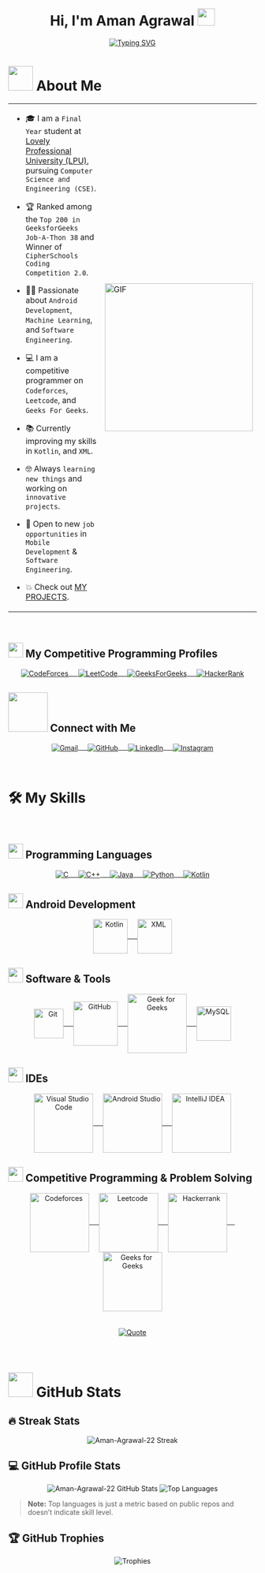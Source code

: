 <div align="center">

  <h1><strong>Hi, I'm Aman Agrawal <img src="https://media.giphy.com/media/hvRJCLFzcasrR4ia7z/giphy.gif" width="35"></strong></h1>

</div>

<div align = "center">
  <a href="https://github.com/Aman-Agrawal-22">
    <img src="https://readme-typing-svg.herokuapp.com?font=Time+New+Roman&color=%23C8BE25&size=25&center=true&vCenter=true&width=600&height=100&lines=Android+Developer;Software+Engineer;Competitive+Programmer;Top+200+GFG+Job-A-Thon+38;Always+learning+new+things" alt="Typing SVG" />
  </a>
</div>

<h1><strong><img src="https://github.com/7oSkaaa/7oSkaaa/blob/main/Images/about_me.gif?raw=true" alt="" width=50 /> About Me</strong></h1>

<table>
  <tr>
    <td>
      
- 🎓 I am a `Final Year` student at <a href="https://www.lpu.in/" target="_blank">Lovely Professional University (LPU)</a>, pursuing `Computer Science and Engineering (CSE)`.
- 🏆 Ranked among the `Top 200 in GeeksforGeeks Job-A-Thon 38` and Winner of `CipherSchools Coding Competition 2.0`.  
- 👨‍💻 Passionate about `Android Development`, `Machine Learning`, and `Software Engineering`.  
- 💻 I am a competitive programmer on `Codeforces`, `Leetcode`, and `Geeks For Geeks`.  
- 📚 Currently improving my skills in `Kotlin`, and `XML`.  
- 🤓 Always `learning new things` and working on `innovative projects`.  
- 🤔 Open to new `job opportunities` in `Mobile Development` & `Software Engineering`.  
- 💥 Check out [MY PROJECTS](https://github.com/Aman-Agrawal-22?tab=repositories).

   </td>
   <td>
      <img src="https://github.com/7oSkaaa/7oSkaaa/blob/main/Images/Right_Side.gif?raw=true" alt="GIF" width="300">
   </td>
  </tr>
</table>
<br>

<h2><strong><img src="https://github.com/7oSkaaa/7oSkaaa/blob/main/Images/competitive_programming_profile.png?raw=true" alt="" width="30" /> My Competitive Programming Profiles</strong></h2>

<div align="center">
  <a href="https://codeforces.com/profile/amanvdjs11a" target="_blank">
    <img align="center" src="https://img.icons8.com/external-tal-revivo-shadow-tal-revivo/50/000000/external-codeforces-programming-competitions-and-contests-programming-community-logo-shadow-tal-revivo.png" alt="CodeForces"/>
   &nbsp;&nbsp;&nbsp;
  </a>
  <a href="https://leetcode.com/u/amanvdjs11a/" target="_blank">
    <img align="center" src="https://img.icons8.com/external-tal-revivo-shadow-tal-revivo/50/000000/external-level-up-your-coding-skills-and-quickly-land-a-job-logo-shadow-tal-revivo.png" alt="LeetCode" />
     &nbsp;&nbsp;&nbsp;
  </a>
  <a href="https://www.geeksforgeeks.org/user/amanag22/" target="blank">
    <img align="center" src="https://upload.wikimedia.org/wikipedia/commons/4/43/GeeksforGeeks.svg" alt="GeeksForGeeks" />
     &nbsp;&nbsp;&nbsp;
  </a>
  <a href="https://www.hackerrank.com/profile/amanvdjs11a" target="blank">
    <img align="center" src="https://img.icons8.com/external-tal-revivo-shadow-tal-revivo/50/000000/external-hackerrank-is-a-technology-company-that-focuses-on-competitive-programming-logo-shadow-tal-revivo.png" alt="HackerRank"  />
  </a>
</div>

<h2><strong><img src="https://github.com/7oSkaaa/7oSkaaa/blob/main/Images/Connect-with-me.gif?raw=true" alt="" width="80" /> Connect with Me</strong></h2>
<div align="center">
  <a href="mailto:amanvdjs11a@gmail.com" target="blank">
    <img align="center" src="https://img.shields.io/badge/gmail-%23EA4335.svg?style=plastic&logo=gmail&logoColor=white" alt="Gmail" />
    &nbsp;&nbsp;&nbsp;
  </a>
  <a href="https://github.com/Aman-Agrawal-22" target="blank">
    <img align="center" src="https://img.shields.io/badge/github-%23181717.svg?style=plastic&logo=github&logoColor=white" alt="GitHub" />
    &nbsp;&nbsp;&nbsp;
  </a>
  <a href="https://www.linkedin.com/in/aman-agrawal22/" target="blank">
    <img align="center" src="https://img.shields.io/badge/linkedin-%230A66C2.svg?style=plastic&logo=linkedin&logoColor=white" alt="LinkedIn" />
    &nbsp;&nbsp;&nbsp;
  </a>
  <a href="https://www.instagram.com/a_man_022/?hl=en" target="blank">
    <img align="center" src="https://img.shields.io/badge/instagram-%23E4405F.svg?style=plastic&logo=instagram&logoColor=white" alt="Instagram" />
  </a>
</div>
<br>
<br>

<h1>🛠️ My Skills</h1>
<br>
<h2><strong><img src="https://github.com/7oSkaaa/7oSkaaa/blob/main/Images/Programming_Languages.gif?raw=true" alt="" width="30" /> Programming Languages</strong></h2>
<div align="center">
  <a href="https://www.cprogramming.com/" target="blank">
    <img align="center" src="https://img.shields.io/badge/C%20-%232370ED.svg?style=plastic&logo=c&logoColor=white" alt="C" />
    &nbsp;&nbsp;&nbsp;
  </a>
  <a href="https://www.w3schools.com/cpp/" target="blank">
    <img align="center" src="https://img.shields.io/badge/C++%20-%2300599C.svg?style=plastic&logo=c%2B%2B&logoColor=white" alt="C++" />
    &nbsp;&nbsp;&nbsp;
  </a>
  <a href="https://www.java.com" target="blank">
    <img align="center" src="https://img.shields.io/badge/Java-%23007396.svg?style=plastic&logo=java&logoColor=white" alt="Java" />
    &nbsp;&nbsp;&nbsp;
  </a>
  <a href="https://www.python.org" target="blank">
    <img align="center" src="https://img.shields.io/badge/Python%20-%2314354C.svg?style=plastic&logo=python&logoColor=white" alt="Python"/>
    &nbsp;&nbsp;&nbsp;
  </a>
  <a href="https://kotlinlang.org/" target="blank">
    <img align="center" src="https://img.shields.io/badge/Kotlin-%230095D5.svg?style=plastic&logo=kotlin&logoColor=white" alt="Kotlin"  />
  </a>
</div>


<h2><strong><img src="https://github.com/7oSkaaa/7oSkaaa/blob/main/Images/Android_Development.gif?raw=true" alt="" width="30" /> Android Development</strong></h2>
<div align="center">
  <a href="https://kotlinlang.org/" target="blank">
    <img align="center" src="https://img.shields.io/badge/Kotlin-%230095D5.svg?style=plastic&logo=kotlin&logoColor=white" alt="Kotlin" width="70" />
    &nbsp;&nbsp;&nbsp;
  </a>
  <a href="#" target="blank">
    <img align="center" src="https://img.shields.io/badge/XML-%23E34F26.svg?style=plastic&logo=xml&logoColor=white" alt="XML" width="70" />
  </a>
</div>


<h2><strong><img src="https://github.com/7oSkaaa/7oSkaaa/blob/main/Images/Software_Tools.gif?raw=true" alt="" width="30" /> Software & Tools</strong></h2>
<div align="center">
  <a href="#" target="blank">
    <img align="center" src="https://img.shields.io/badge/Git%20-%23F05033.svg?style=plastic&logo=git&logoColor=white" alt="Git" width="60" />
    &nbsp;&nbsp;&nbsp;
  </a>
  <a href="#" target="blank">
    <img align="center" src="https://img.shields.io/badge/github-%23181717.svg?style=plastic&logo=github&logoColor=white" alt="GitHub" width="90" />
    &nbsp;&nbsp;&nbsp;
  </a>
  <a href="#" target="blank">
    <img align="center" src="https://img.shields.io/badge/geeksforgeeks-%230F9D58.svg?style=plastic&logo=geeksforgeeks&logoColor=white" alt="Geek for Geeks" width="120" />
    &nbsp;&nbsp;&nbsp;
  </a>
  <a href="#" target="blank">
    <img align="center" src="https://img.shields.io/badge/mysql-%234479A1.svg?&style=plastic&logo=mysql&logoColor=white" alt="MySQL" width="70" />
  </a>
</div>


<h2><strong><img src="https://github.com/7oSkaaa/7oSkaaa/blob/main/Images/IDEs.gif?raw=true" alt="" width="30" /> IDEs</strong></h2>
<div align="center">
  <a href="#" target="blank">
    <img align="center" src="https://img.shields.io/badge/Visual%20Studio%20Code-0078d7.svg?style=plastic&logo=visual-studio-code&logoColor=white" alt="Visual Studio Code" width="120" />
    &nbsp;&nbsp;&nbsp;
  </a>
  <a href="#" target="blank">
    <img align="center" src="https://img.shields.io/badge/Android%20Studio-%233DDC84.svg?style=plastic&logo=android-studio&logoColor=white" alt="Android Studio" width="120" />
    &nbsp;&nbsp;&nbsp;
  </a>
  <a href="#" target="blank">
    <img align="center" src="https://img.shields.io/badge/IntelliJ%20IDEA-%23000000.svg?style=plastic&logo=intellij-idea&logoColor=white" alt="IntelliJ IDEA" width="120" />
  </a>
</div>


<h2><strong><img src="https://github.com/7oSkaaa/7oSkaaa/blob/main/Images/CP_PS.gif?raw=true" alt="" width="30" /> Competitive Programming & Problem Solving</strong></h2>
<div align="center">
  <a href="#" target="blank">
    <img align="center" src="https://img.shields.io/badge/codeforces%20-%231F8ACB.svg?style=plastic&logo=codeforces&logoColor=white" alt="Codeforces" width="120" />
    &nbsp;&nbsp;&nbsp;
  </a>
  <a href="#" target="blank">
    <img align="center" src="https://img.shields.io/badge/leetcode%20-%23FFA116.svg?style=plastic&logo=leetcode&logoColor=black" alt="Leetcode" width="120" />
    &nbsp;&nbsp;&nbsp;
  </a>
  <a href="#" target="blank">
    <img align="center" src="https://img.shields.io/badge/hackerrank-%232EC866.svg?style=plastic&logo=hackerrank&logoColor=white" alt="Hackerrank" width="120" />
    &nbsp;&nbsp;&nbsp;
  </a>
  <a href="#" target="blank">
    <img align="center" src="https://img.shields.io/badge/geeksforgeeks-%230F9D58.svg?style=plastic&logo=geeksforgeeks&logoColor=white" alt="Geeks for Geeks" width="120" />
  </a>
</div>
<br>
<br>
<div align="center">
  <a href="https://github.com/piyushsuthar/github-readme-quotes">
    <img src="https://quotes-github-readme.vercel.app/api?type=horizontal&theme=tokyonight&animation=grow_out_in&quoteCategory=programming" alt="Quote" style="max-width: 100%; height: auto;">
  </a>
</div>
<br>
<br>

<h1><strong><img src="https://github.com/7oSkaaa/7oSkaaa/blob/main/Images/Statistics.gif?raw=true" alt="" width="50" /> GitHub Stats</strong></h1>

<h2>🔥 Streak Stats</h2>  
<div align="center">
  <img src="https://streak-stats.demolab.com/?user=Aman-Agrawal-22&theme=tokyonight_duo" alt="Aman-Agrawal-22 Streak" />
</div>

<h2>💻 GitHub Profile Stats</h2>  
<div align="center">
  <img src="https://github-readme-stats.vercel.app/api?username=Aman-Agrawal-22&show_icons=true&count_private=true&theme=tokyonight" alt="Aman-Agrawal-22 GitHub Stats" />
  <img src="https://github-readme-stats.vercel.app/api/top-langs/?username=Aman-Agrawal-22&layout=compact&theme=tokyonight" alt="Top Languages" />
</div>

> **Note:** Top languages is just a metric based on public repos and doesn’t indicate skill level.

<h2>🏆 GitHub Trophies</h2>
<div align="center">
  <img src="https://github-profile-trophy.vercel.app/?username=Aman-Agrawal-22&theme=tokyonight&margin-w=15&margin-h=15" alt="Trophies" />
</div>


